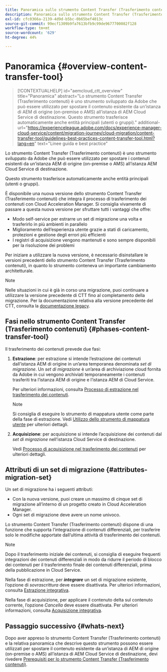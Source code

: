 ```yaml
---
title: Panoramica sullo strumento Content Transfer (Trasferimento contenuti)
description: Panoramica sullo strumento Content Transfer (Trasferimento contenuti)
exl-id: cfc0366a-2139-4d9d-b5bc-0b65bef4013c
source-git-commit: 99ecf1309b9fa7613bfb9c99de9677700082f128
workflow-type: tm+mt
source-wordcount: '629'
ht-degree: 44%

---
```


# Panoramica {#overview-content-transfer-tool}


>[!CONTEXTUALHELP]
>id="aemcloud_ctt_overview"
>title="Panoramica"
>abstract="Lo strumento Content Transfer (Trasferimento contenuti) è uno strumento sviluppato da Adobe che può essere utilizzato per spostare il contenuto esistente da un’istanza di AEM di origine (on-premise o AMS) all’istanza di AEM Cloud Service di destinazione. Questo strumento trasferisce automaticamente anche entità principali (utenti o gruppi)."
>additional-url="https://experienceleague.adobe.com/docs/experience-manager-cloud-service/content/migration-journey/cloud-migration/content-transfer-tool/guidelines-best-practices-content-transfer-tool.html?lang=en" text="Linee guida e best practice"

<!-- Alexandru: Old version of contextual help, keep for failover/debugging
>[!CONTEXTUALHELP]
>id="aemcloud_ctt_overview"
>title="Overview"
>abstract="Content Transfer Tool is a tool developed by Adobe that can be used to move existing content over from a source AEM instance (on-premise or AMS) to the target AEM Cloud Service instance. This tool also transfers principals (users or groups) automatically."
>additional-url="https://experienceleague.adobe.com/docs/experience-manager-cloud-service/moving/cloud-migration/content-transfer-tool/using-content-transfer-tool.html?lang=en#extraction-process" text="Extraction Process"
>additional-url="https://experienceleague.adobe.com/docs/experience-manager-cloud-service/moving/cloud-migration/content-transfer-tool/using-content-transfer-tool.html?lang=en#ingestion-process" text="Ingestion Process" -->

Lo strumento Content Transfer (Trasferimento contenuti) è uno strumento sviluppato da Adobe che può essere utilizzato per spostare i contenuti esistenti da un’istanza AEM di origine (on-premise o AMS) all’istanza AEM Cloud Service di destinazione.

Questo strumento trasferisce automaticamente anche entità principali (utenti o gruppi).

È disponibile una nuova versione dello strumento Content Transfer (Trasferimento contenuti) che integra il processo di trasferimento dei contenuti con Cloud Acceleration Manager. Si consiglia vivamente di passare a questa nuova versione per sfruttare tutti i vantaggi che offre:

* Modo self-service per estrarre un set di migrazione una volta e trasferirlo in più ambienti in parallelo
* Miglioramento dell’esperienza utente grazie a stati di caricamento, protezioni e gestione degli errori più efficienti
* I registri di acquisizione vengono mantenuti e sono sempre disponibili per la risoluzione dei problemi

Per iniziare a utilizzare la nuova versione, è necessario disinstallare le versioni precedenti dello strumento Content Transfer (Trasferimento contenuti), in quanto lo strumento conteneva un importante cambiamento architetturale.

>[!NOTE]
>
> Nelle situazioni in cui è già in corso una migrazione, puoi continuare a utilizzare la versione precedente di CTT fino al completamento della migrazione. Per la documentazione relativa alla versione precedente del CTT, consulta la [documentazione legacy](/help/journey-migration/content-transfer-tool/ctt-legacy/overview-content-transfer-tool-legacy.md).

## Fasi nello strumento Content Transfer (Trasferimento contenuti) {#phases-content-transfer-tool}

Il trasferimento dei contenuti prevede due fasi:

1. **Estrazione**: per estrazione si intende l’estrazione dei contenuti dall’istanza AEM di origine in un’area temporanea denominata *set di migrazione*. Un *set di migrazione* è un’area di archiviazione cloud fornita da Adobe in cui vengono archiviati temporaneamente i contenuti trasferiti tra l’istanza AEM di origine e l’istanza AEM di Cloud Service.

   Per ulteriori informazioni, consulta [Processo di estrazione nel trasferimento dei contenuti](https://experienceleague.adobe.com/docs/experience-manager-cloud-service/moving/cloud-migration/content-transfer-tool/extracting-content.html).

   >[!NOTE]
   > Si consiglia di eseguire lo strumento di mappatura utente come parte della fase di estrazione. Vedi [Utilizzo dello strumento di mappatura utente](https://experienceleague.adobe.com/docs/experience-manager-cloud-service/moving/cloud-migration/content-transfer-tool/user-mapping-tool/using-user-mapping-tool.html) per ulteriori dettagli.

1. **Acquisizione**: per acquisizione si intende l’acquisizione dei contenuti dal *set di migrazione* nell’istanza Cloud Service di destinazione.

   Vedi [Processo di acquisizione nel trasferimento dei contenuti](https://experienceleague.adobe.com/docs/experience-manager-cloud-service/moving/cloud-migration/content-transfer-tool/ingesting-content.html) per ulteriori dettagli.

## Attributi di un set di migrazione {#attributes-migration-set}

Un set di migrazione ha i seguenti attributi:

* Con la nuova versione, puoi creare un massimo di cinque set di migrazione all’interno di un progetto creato in Cloud Acceleration Manager.
* Ogni set di migrazione deve avere un nome univoco.

Lo strumento Content Transfer (Trasferimento contenuti) dispone di una funzione che supporta l’integrazione di contenuti differenziali, per trasferire solo le modifiche apportate dall’ultima attività di trasferimento dei contenuti.

>[!NOTE]
>Dopo il trasferimento iniziale dei contenuti, si consiglia di eseguire frequenti integrazioni dei contenuti differenziali in modo da ridurre il periodo di blocco dei contenuti per il trasferimento finale dei contenuti differenziali, prima della pubblicazione in Cloud Service.

Nella fase di estrazione, per ***integrare*** un set di migrazione esistente, l’opzione di *sovrascrittura* deve essere disattivata. Per ulteriori informazioni, consulta [Estrazione integrativa](https://experienceleague.adobe.com/docs/experience-manager-cloud-service/moving/cloud-migration/content-transfer-tool/extracting-content.html?lang=en#top-up-extraction-process).

Nella fase di acquisizione, per applicare il contenuto delta sul contenuto corrente, l’opzione *Cancella* deve essere disattivata. Per ulteriori informazioni, consulta [Acquisizione integrativa](https://experienceleague.adobe.com/docs/experience-manager-cloud-service/moving/cloud-migration/content-transfer-tool/ingesting-content.html?lang=en#top-up-ingestion-process).

## Passaggio successivo {#whats-next}

Dopo aver appreso lo strumento Content Transfer (Trasferimento contenuti) e la relativa panoramica che descrive questo strumento possono essere utilizzati per spostare il contenuto esistente da un’istanza di AEM di origine (on-premise o AMS) all’istanza di AEM Cloud Service di destinazione, devi rivedere [Prerequisiti per lo strumento Content Transfer (Trasferimento contenuti)](https://experienceleague.adobe.com/docs/experience-manager-cloud-service/moving/cloud-migration/content-transfer-tool/prerequisites-content-transfer-tool.html?lang=en).
